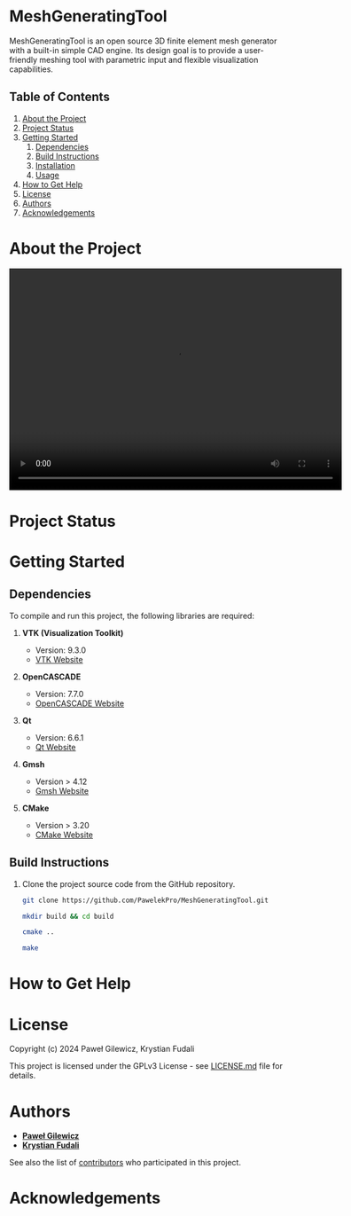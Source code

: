 # MeshGeneratingTool

MeshGeneratingTool is an open source 3D finite element mesh generator with a
built-in simple CAD engine. Its design goal is to provide a user-friendly
meshing tool with parametric input and flexible visualization capabilities.

## Table of Contents

1. [About the Project](#about-the-project)
1. [Project Status](#project-status)
1. [Getting Started](#getting-started)
    1. [Dependencies](#dependencies)
    1. [Build Instructions](#build-instructions)
    1. [Installation](#installation)
    1. [Usage](#usage)
1. [How to Get Help](#how-to-get-help)
1. [License](#license)
1. [Authors](#authors)
1. [Acknowledgements](#acknowledgements)

# About the Project

<video src="docs/video.mp4" width="600" height="400" controls></video>

# Project Status

# Getting Started

## Dependencies

To compile and run this project, the following libraries are required:

1. **VTK (Visualization Toolkit)**
    - Version: 9.3.0
    - [VTK Website](https://vtk.org/)

2. **OpenCASCADE**
    - Version: 7.7.0
    - [OpenCASCADE Website](https://www.opencascade.com/)

3. **Qt**
    - Version: 6.6.1
    - [Qt Website](https://www.qt.io/)

4. **Gmsh**
    - Version > 4.12
    - [Gmsh Website](https://gmsh.info/)

4. **CMake**
    - Version > 3.20
    - [CMake Website](https://cmake.org/)

## Build Instructions

1. Clone the project source code from the GitHub repository.

   ```bash
   git clone https://github.com/PawelekPro/MeshGeneratingTool.git
   ```

   ```bash
   mkdir build && cd build
   ```

    ```bash
    cmake ..
    ```

    ```bash
    make
    ```

# How to Get Help

# License

Copyright (c) 2024 Paweł Gilewicz, Krystian Fudali

This project is licensed under the GPLv3 License - see [LICENSE.md](LICENSE.md)
file for details.

# Authors

* **[Paweł Gilewicz](https://github.com/PawelekPro)**
* **[Krystian Fudali](https://github.com/KFudali)**

See also the list
of [contributors](https://github.com/PawelekPro/MeshGeneratingTool/graphs/contributors)
who participated in this project.

# Acknowledgements

